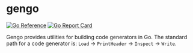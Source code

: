 # gengo

[![Go Reference](https://pkg.go.dev/badge/goki.dev/gengo.svg)](https://pkg.go.dev/goki.dev/gengo)
[![Go Report Card](https://goreportcard.com/badge/goki.dev/gengo)](https://goreportcard.com/report/goki.dev/gengo)

Gengo provides utilities for building code generators in Go. The standard path for a code generator is: `Load` -> `PrintHeader` -> `Inspect` -> `Write`.
